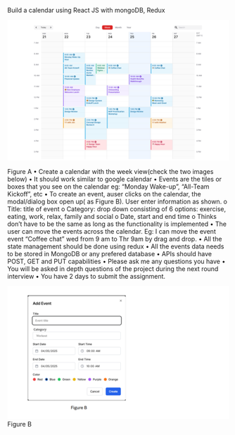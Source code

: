 Build a calendar using React JS with mongoDB, Redux

![alt text](image.png)

Figure A
• Create a calendar with the week view(check the two images below)
• It should work similar to google calendar
• Events are the tiles or boxes that you see on the calendar eg: “Monday Wake-up”,
“All-Team Kickoff”, etc
• To create an event, auser clicks on the calendar, the modal/dialog box open up( as
Figure B). User enter information as shown.
o Title: title of event
o Category: drop down consisting of 6 options: exercise, eating, work, relax,
family and social
o Date, start and end time
o Thinks don’t have to be the same as long as the functionality is implemented
• The user can move the events across the calendar. Eg: I can move the event event
“Coffee chat” wed from 9 am to Thr 9am by drag and drop.
• All the state management should be done using redux
• All the events data needs to be stored in MongoDB or any prefered database
• APIs should have POST, GET and PUT capabilities
• Please ask me any questions you have
• You will be asked in depth questions of the project during the next round interview
• You have 2 days to submit the assignment.


![alt text](image-1.png)
Figure B